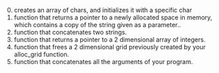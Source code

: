 0. creates an array of chars, and initializes it with a specific char
1. function that returns a pointer to a newly allocated space in memory, 
   which contains a copy of the string given as a parameter..
2. function that concatenates two strings.
3. function that returns a pointer to a 2 dimensional array of integers.
4. function that frees a 2 dimensional grid previously created by your 
   alloc_grid function.
100. function that concatenates all the arguments of your program.
